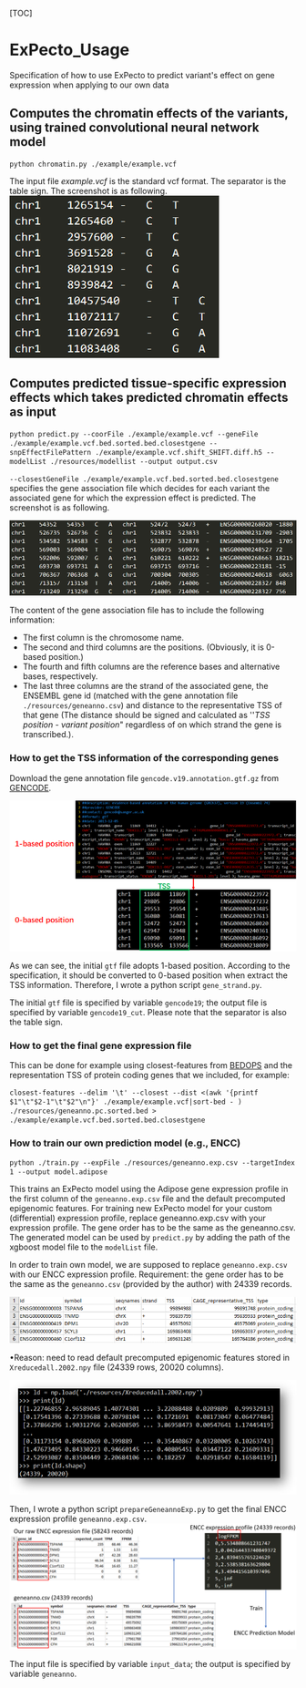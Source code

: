 [TOC]

# ExPecto_Usage

Specification of how to use ExPecto to predict variant's effect on gene expression when applying to our own data

## Computes the chromatin effects of the variants, using trained convolutional neural network model
```
python chromatin.py ./example/example.vcf
```
The input file *example.vcf* is the standard vcf format. The separator is the table sign. The screenshot is as following.
![](Pictures/example_vcf.png)



## Computes predicted tissue-specific expression effects which takes predicted chromatin effects as input
```
python predict.py --coorFile ./example/example.vcf --geneFile ./example/example.vcf.bed.sorted.bed.closestgene --snpEffectFilePattern ./example/example.vcf.shift_SHIFT.diff.h5 --modelList ./resources/modellist --output output.csv
```
`--closestGeneFile ./example/example.vcf.bed.sorted.bed.closestgene` specifies the gene association file which decides for each variant the associated gene for which the expression effect is predicted. The screenshot is as following.

![](Pictures/example.vcf.bed.sorted.bed.closestgene.png)

The content of the gene association file has to include the following information:

- The first column is the chromosome name.
- The second and third columns are the positions. (Obviously, it is 0-based position.)
- The fourth and fifth columns are the reference bases and alternative bases, respectively.
- The last three columns are the strand of the associated gene, the ENSEMBL gene id (matched with the gene annotation file `./resources/geneanno.csv`) and distance to the representative TSS of that gene (The distance should be signed and calculated as ''*TSS position* - *variant position*" regardless of on which strand the gene is transcribed.).

### How to get the TSS information of the corresponding genes

Download the gene annotation file `gencode.v19.annotation.gtf.gz` from [GENCODE](https://www.gencodegenes.org/human/release_19.html).

![](Pictures/gencode.png)

As we can see, the initial `gtf` file adopts 1-based position. According to the specification, it should be converted to 0-based position when extract the TSS information. Therefore, I wrote a python script `gene_strand.py`.

The initial `gtf` file is specified by variable `gencode19`; the output file is specified by variable `gencode19_cut`. Please note that the separator is also the table sign.

### How to get the final gene expression file

This can be done for example using closest-features from [BEDOPS](https://bedops.readthedocs.io/en/latest/) and the representation TSS of protein coding genes that we included, for example:

```
closest-features --delim '\t' --closest --dist <(awk '{printf $1"\t"$2-1"\t"$2"\n"}' ./example/example.vcf|sort-bed - ) ./resources/geneanno.pc.sorted.bed > ./example/example.vcf.bed.sorted.bed.closestgene
```

### How to train our own prediction model (e.g., ENCC)

```
python ./train.py --expFile ./resources/geneanno.exp.csv --targetIndex 1 --output model.adipose
```

This trains an ExPecto model using the Adipose gene expression profile in the first column of the `geneanno.exp.csv` file and the default precomputed epigenomic features. For training new ExPecto model for your custom (differential) expression profile, replace geneanno.exp.csv with your expression profile. The gene order has to be the same as the geneanno.csv. The generated model can be used by `predict.py` by adding the path of the xgboost model file to the `modelList` file.

In order to train own model, we are supposed to replace `geneanno.exp.csv` with our ENCC expression profile. Requirement: the gene order has to be the same as the `geneanno.csv` (provided by the author) with 24339 records.

![](Pictures/geneanno_csv.png)

•Reason: need to read default precomputed epigenomic features stored in `Xreducedall.2002.npy` file
(24339 rows, 20020 columns).

![](Pictures/Xreducedall.2002.npy.png)

Then, I wrote a python script `prepareGeneannoExp.py` to get the final ENCC expression profile `geneanno.exp.csv`.![](Pictures/ENCC_expression_profile.png)

The input file is specified by variable `input_data`; the output is specified by variable `geneanno`.